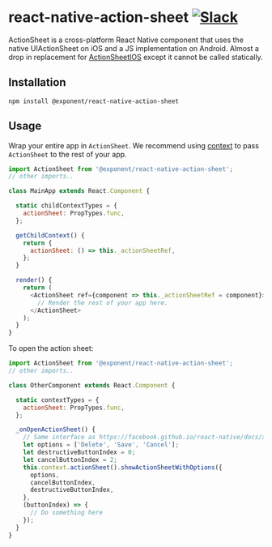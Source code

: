 # react-native-action-sheet [![Slack](http://slack.exponentjs.com/badge.svg)](http://slack.exponentjs.com)

ActionSheet is a cross-platform React Native component that uses the native UIActionSheet on iOS and a JS implementation on Android. Almost a drop in replacement for [ActionSheetIOS](https://facebook.github.io/react-native/docs/actionsheetios.html) except it cannot be called statically.

## Installation
```
npm install @exponent/react-native-action-sheet
```

## Usage

Wrap your entire app in `ActionSheet`. We recommend using [context](https://facebook.github.io/react/docs/context.html) to pass `ActionSheet` to the rest of your app.

```js
import ActionSheet from '@exponent/react-native-action-sheet';
// other imports..

class MainApp extends React.Component {

  static childContextTypes = {
    actionSheet: PropTypes.func,
  };

  getChildContext() {
    return {
      actionSheet: () => this._actionSheetRef,
    };
  }

  render() {
    return (
      <ActionSheet ref={component => this._actionSheetRef = component}>
        // Render the rest of your app here.
      </ActionSheet>
    );
  }
}
```

To open the action sheet:

```js
import ActionSheet from '@exponent/react-native-action-sheet';
// other imports..

class OtherComponent extends React.Component {

  static contextTypes = {
    actionSheet: PropTypes.func,
  };

  _onOpenActionSheet() {
    // Same interface as https://facebook.github.io/react-native/docs/actionsheetios.html
    let options = ['Delete', 'Save', 'Cancel'];
    let destructiveButtonIndex = 0;
    let cancelButtonIndex = 2;
    this.context.actionSheet().showActionSheetWithOptions({
      options,
      cancelButtonIndex,
      destructiveButtonIndex,
    },
    (buttonIndex) => {
      // Do something here
    });
  }
}
```
